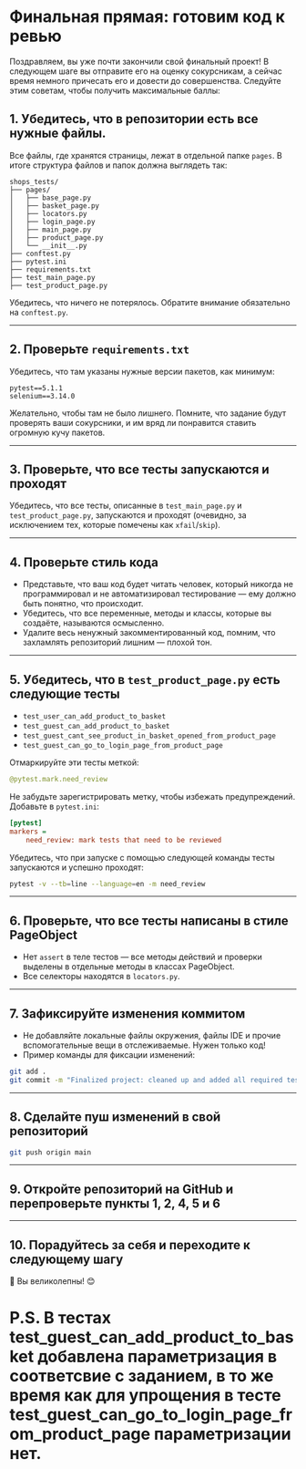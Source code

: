 # Финальная прямая: готовим код к ревью

Поздравляем, вы уже почти закончили свой финальный проект! В следующем шаге вы отправите его на оценку сокурсникам, а сейчас время немного причесать его и довести до совершенства. Следуйте этим советам, чтобы получить максимальные баллы:

## 1. Убедитесь, что в репозитории есть все нужные файлы.
Все файлы, где хранятся страницы, лежат в отдельной папке `pages`. В итоге структура файлов и папок должна выглядеть так:

```
shops_tests/
├── pages/
│   ├── base_page.py
│   ├── basket_page.py
│   ├── locators.py
│   ├── login_page.py
│   ├── main_page.py
│   ├── product_page.py
│   └── __init__.py
├── conftest.py
├── pytest.ini
├── requirements.txt
├── test_main_page.py
├── test_product_page.py
```

Убедитесь, что ничего не потерялось. Обратите внимание обязательно на `conftest.py`.

---

## 2. Проверьте `requirements.txt`

Убедитесь, что там указаны нужные версии пакетов, как минимум:

```
pytest==5.1.1
selenium==3.14.0
```

Желательно, чтобы там не было лишнего. Помните, что задание будут проверять ваши сокурсники, и им вряд ли понравится ставить огромную кучу пакетов.

---

## 3. Проверьте, что все тесты запускаются и проходят

Убедитесь, что все тесты, описанные в `test_main_page.py` и `test_product_page.py`, запускаются и проходят (очевидно, за исключением тех, которые помечены как `xfail`/`skip`).

---

## 4. Проверьте стиль кода

- Представьте, что ваш код будет читать человек, который никогда не программировал и не автоматизировал тестирование — ему должно быть понятно, что происходит.
- Убедитесь, что все переменные, методы и классы, которые вы создаёте, называются осмысленно.
- Удалите весь ненужный закомментированный код, помним, что захламлять репозиторий лишним — плохой тон.

---

## 5. Убедитесь, что в `test_product_page.py` есть следующие тесты

- `test_user_can_add_product_to_basket`
- `test_guest_can_add_product_to_basket`
- `test_guest_cant_see_product_in_basket_opened_from_product_page`
- `test_guest_can_go_to_login_page_from_product_page`

Отмаркируйте эти тесты меткой:

```python
@pytest.mark.need_review
```

Не забудьте зарегистрировать метку, чтобы избежать предупреждений. Добавьте в `pytest.ini`:

```ini
[pytest]
markers =
    need_review: mark tests that need to be reviewed
```

Убедитесь, что при запуске с помощью следующей команды тесты запускаются и успешно проходят:

```bash
pytest -v --tb=line --language=en -m need_review
```

---

## 6. Проверьте, что все тесты написаны в стиле PageObject

- Нет `assert` в теле тестов — все методы действий и проверки выделены в отдельные методы в классах PageObject.
- Все селекторы находятся в `locators.py`.

---

## 7. Зафиксируйте изменения коммитом

- Не добавляйте локальные файлы окружения, файлы IDE и прочие вспомогательные вещи в отслеживаемые. Нужен только код!
- Пример команды для фиксации изменений:

```bash
git add .
git commit -m "Finalized project: cleaned up and added all required tests"
```

---

## 8. Сделайте пуш изменений в свой репозиторий

```bash
git push origin main
```

---

## 9. Откройте репозиторий на GitHub и перепроверьте пункты 1, 2, 4, 5 и 6

---

## 10. Порадуйтесь за себя и переходите к следующему шагу

🎉 Вы великолепны! 😊

# P.S. В тестах test_guest_can_add_product_to_basket добавлена параметризация в соответсвие с заданием, в то же время как для упрощения в тесте test_guest_can_go_to_login_page_from_product_page параметризации нет.